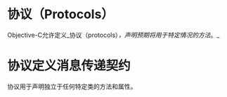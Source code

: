 # 协议（Protocols）

Objective-C允许定义_协议（protocols）_，声明预期将用于特定情况的方法_。_

# 协议定义消息传递契约

协议用于声明独立于任何特定类的方法和属性。





